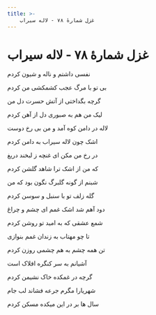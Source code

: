 ```yaml
---
title: >-
    غزل شمارهٔ ۷۸ - لاله سیراب
---
```

# غزل شمارهٔ ۷۸ - لاله سیراب

<div class="b" id="bn1"><div class="m1"><p>نفسی داشتم و ناله و شیون کردم</p></div>
<div class="m2"><p>بی تو با مرگ عجب کشمکشی من کردم</p></div></div>
<div class="b" id="bn2"><div class="m1"><p>گرچه بگداختی از آتش حسرت دل من</p></div>
<div class="m2"><p>لیک من هم به صبوری دل از آهن کردم</p></div></div>
<div class="b" id="bn3"><div class="m1"><p>لاله در دامن کوه آمد و من بی رخ دوست</p></div>
<div class="m2"><p>اشک چون لاله سیراب به دامن کردم</p></div></div>
<div class="b" id="bn4"><div class="m1"><p>در رخ من مکن ای غنچه ز لبخند دریغ</p></div>
<div class="m2"><p>که من از اشک ترا شاهد گلشن کردم</p></div></div>
<div class="b" id="bn5"><div class="m1"><p>شبنم از گونه گلبرگ نگون بود که من</p></div>
<div class="m2"><p>گله زلف تو با سنبل و سوسن کردم</p></div></div>
<div class="b" id="bn6"><div class="m1"><p>دود آهم شد اشک غمم ای چشم و چراغ</p></div>
<div class="m2"><p>شمع عشقی که به امید تو روشن کردم</p></div></div>
<div class="b" id="bn7"><div class="m1"><p>تا چو مهتاب به زندان غمم بنوازی</p></div>
<div class="m2"><p>تن همه چشم به هم چشمی روزن کردم</p></div></div>
<div class="b" id="bn8"><div class="m1"><p>آشیانم به سر کنگره افلاک است</p></div>
<div class="m2"><p>گرچه در غمکده خاک نشیمن کردم</p></div></div>
<div class="b" id="bn9"><div class="m1"><p>شهریارا مگرم جرعه فشاند لب جام</p></div>
<div class="m2"><p>سال ها بر در این میکده مسکن کردم</p></div></div>
